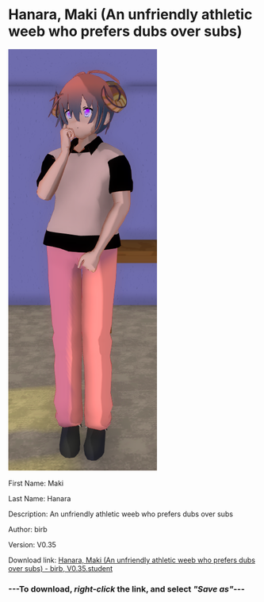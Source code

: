 # Hanara, Maki (An unfriendly athletic weeb who prefers dubs over subs)

<img src = "https://raw.githubusercontent.com/Arbiter1223/Daigaku-Gurashi-Custom-Students/master/Students/Files/Hanara%2C%20Maki%20(An%20unfriendly%20athletic%20weeb%20who%20prefers%20dubs%20over%20subs).png">

First Name: Maki

Last Name: Hanara

Description: An unfriendly athletic weeb who prefers dubs over subs

Author: birb

Version: V0.35

Download link: <a href="https://raw.githubusercontent.com/Arbiter1223/Daigaku-Gurashi-Custom-Students/master/Students/Files/Hanara%2C%20Maki%20(An%20unfriendly%20athletic%20weeb%20who%20prefers%20dubs%20over%20subs)%20-%20birb%2C%20V0.35.student">Hanara, Maki (An unfriendly athletic weeb who prefers dubs over subs) - birb, V0.35.student</a>

### ---**To download, _right-click_ the link, and select _"Save as"_**---
